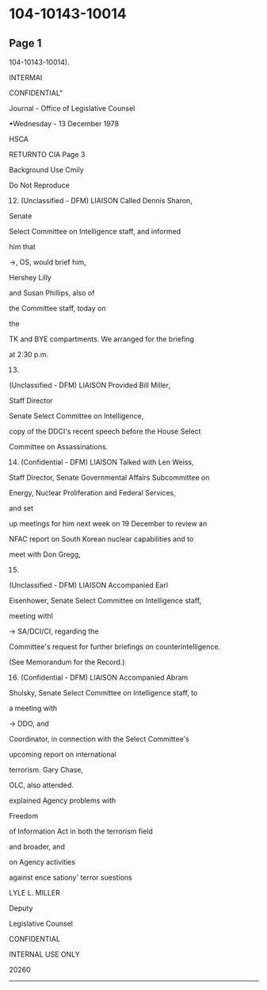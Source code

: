 # 104-10143-10014

## Page 1

104-10143-10014).

INTERMAI

CONFIDENTIAL"

Journal - Office of Legislative Counsel

•Wednesday - 13 December 1978

HSCA

RETURNTO CIA Page 3

Background Use Cmily

Do Not Reproduce

12. (Unclassified - DFM) LIAISON Called Dennis Sharon,

Senate

Select Committee on Intelligence staff, and informed

him that

→, OS, would brief him,

Hershey Lilly

and Susan Phillips, also of

the Committee staff, today on

the

TK and BYE compartments. We arranged for the briefing

at 2:30 p.m.

13.

(Unclassified - DFM) LIAISON Provided Bill Miller,

Staff Director

Senate Select Committee on Intelligence,

copy of the DDCI's recent speech before the House Select

Committee on Assassinations.

14. (Confidential - DFM) LIAISON Talked with Len Weiss,

Staff Director, Senate Governmental Affairs Subcommittee on

Energy, Nuclear Proliferation and Federal Services,

and set

up meetings for him next week on 19 December to review an

NFAC report on South Korean nuclear capabilities and to

meet with Don Gregg,

15.

(Unclassified - DFM) LIAISON Accompanied Earl

Eisenhower, Senate Select Committee on Intelligence staff,

meeting withl

→ SA/DCI/CI, regarding the

Committee's request for further briefings on counterintelligence.

(See Memorandum for the Record.)

16. (Confidential - DFM) LIAISON Accompanied Abram

Shulsky, Senate Select Committee on Intelligence staff, to

a meeting with

→ DDO, and

Coordinator, in connection with the Select Committee's

upcoming report on international

terrorism. Gary Chase,

OLC, also attended.

explained Agency problems with

Freedom

of Information Act in both the terrorism field

and broader, and

on Agency activities

against ence sationy' terror suestions

LYLE L. MILLER

Deputy

Legislative Counsel

CONFIDENTIAL

INTERNAL USE ONLY

20260

---

